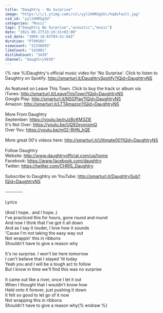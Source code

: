 ```yaml
---
title: "Daughtry - No Surprise"
image: "https:\/\/i.ytimg.com\/vi\/yyl24HRGgSU\/hqdefault.jpg"
vid_id: "yyl24HRGgSU"
categories: "Music"
tags: ["Daughtry No Surprise","acoustic","music"]
date: "2021-09-27T23:19:31+03:00"
vid_date: "2009-10-03T04:41:04Z"
duration: "PT4M10S"
viewcount: "32336693"
likeCount: "143001"
dislikeCount: "3439"
channel: "daughtryVEVO"
---
```

{% raw %}Daughtry's official music video for 'No Surprise'. Click to listen to Daughtry on Spotify: <a rel="nofollow" target="blank" href="http://smarturl.it/DaughtrySpotify?IQid=DaughtryNS">http://smarturl.it/DaughtrySpotify?IQid=DaughtryNS</a><br /><br />As featured on Leave This Town. Click to buy the track or album via<br />iTunes: <a rel="nofollow" target="blank" href="http://smarturl.it/LeaveThisTown?IQid=DaughtryNS">http://smarturl.it/LeaveThisTown?IQid=DaughtryNS</a><br />Google Play: <a rel="nofollow" target="blank" href="http://smarturl.it/NSGPlay?IQid=DaughtryNS">http://smarturl.it/NSGPlay?IQid=DaughtryNS</a><br />Amazon: <a rel="nofollow" target="blank" href="http://smarturl.it/LTTAmazon?IQid=DaughtryNS">http://smarturl.it/LTTAmazon?IQid=DaughtryNS</a><br /><br />More From Daughtry<br />September: <a rel="nofollow" target="blank" href="https://youtu.be/nJzBcKM3ZIE">https://youtu.be/nJzBcKM3ZIE</a><br />It's Not Over: <a rel="nofollow" target="blank" href="https://youtu.be/UQ92eyxnxmQ">https://youtu.be/UQ92eyxnxmQ</a><br />Over You: <a rel="nofollow" target="blank" href="https://youtu.be/m02-RHN_hQE">https://youtu.be/m02-RHN_hQE</a><br /><br />More great 00's videos here: <a rel="nofollow" target="blank" href="http://smarturl.it/Ultimate00?IQid=DaughtryNS">http://smarturl.it/Ultimate00?IQid=DaughtryNS</a><br /><br />Follow Daughtry<br />Website: <a rel="nofollow" target="blank" href="http://www.daughtryofficial.com/us/home">http://www.daughtryofficial.com/us/home</a><br />Facebook: <a rel="nofollow" target="blank" href="https://www.facebook.com/daughtry">https://www.facebook.com/daughtry</a><br />Twitter: <a rel="nofollow" target="blank" href="https://twitter.com/CHRIS_Daughtry">https://twitter.com/CHRIS_Daughtry</a><br /><br />Subscribe to Daughtry on YouTube: <a rel="nofollow" target="blank" href="http://smarturl.it/DaughtrySub?IQid=DaughtryNS">http://smarturl.it/DaughtrySub?IQid=DaughtryNS</a><br /><br />---------<br /><br />Lyrics<br /><br />(And I hope.. and I hope..)<br />I've practiced this for hours, gone round and round<br />And now I think that I've got it all down<br />And as I say it louder, I love how it sounds<br />'Cause I'm not taking the easy way out<br />Not wrappin' this in ribbons<br />Shouldn't have to give a reason why<br /><br />It's no surprise. I won't be here tomorrow<br />I can't believe that I stayed 'til today<br />Yeah you and I will be a tough act to follow<br />But I know in time we'll find this was no surprise<br /><br />It came out like a river, once I let it out<br />When I thought that I wouldn't know how<br />Held onto it forever, just pushing it down<br />It felt so good to let go of it now<br />Not wrapping this in ribbons<br />Shouldn't have to give a reason why{% endraw %}
